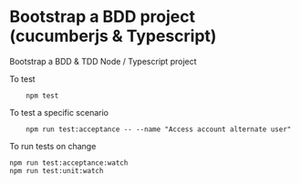 # Bootstrap a BDD project (cucumberjs & Typescript)

Bootstrap a BDD & TDD Node / Typescript project

To test 

        npm test
        
To test a specific scenario

        npm run test:acceptance -- --name "Access account alternate user"
        
To run tests on change

    npm run test:acceptance:watch
    npm run test:unit:watch 	
	
               
